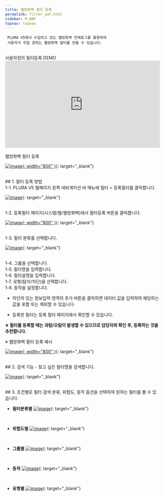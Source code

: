 ```yaml
---
title: 웹방화벽 필터 등록
permalink: filter_waf.html
sidebar: M_WAF
topnav: topnav
---
```


     PLURA V5에서 수집하고 있는 웹방화벽 전체로그를 활용하여
     사용자가 직접 원하는 웹방화벽 필터를 만들 수 있습니다.

<br />
사용자정의 필터등록 DEMO

 <style>.embed-container { position: relative; padding-bottom: 56.25%; height: 0; overflow: hidden; max-width: 100%; } .embed-container iframe, .embed-container object, .embed-container embed { position: absolute; top: 0; left: 0; width: 100%; height: 100%; }</style><div class='embed-container'><iframe src='https://www.youtube.com/embed/y9NnH2fjzEU' frameborder='0' allowfullscreen></iframe></div>

<br />
웹방화벽 필터 등록

[![image](/docs/images/Manual/waf/filter/1.png){: width="800" }](/docs/images/Manual/waf/filter/1.png){: target="_blank"}
 

<br />
## 1. 필터 등록 방법

<br />
1-1. PLURA V5 웹페이지 왼쪽 네비게이션 바 메뉴에 필터 > 등록필터를 클릭합니다.

[![image](/docs/images/Manual/waf/filter/2.png)](/docs/images/Manual/waf/filter/2.png){: target="_blank"}

<br />
1-2. 등록필터 페이지(시스템/웹/웹방화벽)에서 필터등록 버튼을 클릭합니다.

[![image](/docs/images/Manual/waf/filter/3.png){: width="800" }](/docs/images/Manual/waf/filter/3.png){: target="_blank"}

<br />
1-3. 필터 분류를 선택합니다.

[![image](/docs/images/Manual/waf/filter/4.png)](/docs/images/Manual/waf/filter/4.png){: target="_blank"}

<br />
1-4. 그룹을 선택합니다.

<br />
1-5. 필터명을 입력합니다.

<br />
1-6. 필터설명을 입력합니다.

<br />
1-7. 유형(탐지/차단)을 선택합니다.

<br />
1-8. 동작을 설정합니다.

- 하단의 있는 정보입력 영역의 추가 버튼을 클릭하면 데이터 값을 입력하여 해당하는 값을 포함 또는 제외할 수 있습니다.

- 등록한 필터는 등록 필터 페이지에서 확인할 수 있습니다.

**※ 필터를 등록할 때는 과탐/오탐이 발생할 수 있으므로 담당자와 확인 후, 등록하는 것을 추천합니다.**

※ 웹방화벽 필터 등록 예시

[![image](/docs/images/Manual/waf/filter/5.png){: width="800" }](/docs/images/Manual/waf/filter/5.png){: target="_blank"}

 
<br />
## 2. 검색 기능
- 찾고 싶은 필터명을 검색합니다.

[![image](/docs/images/Manual/waf/filter/6.png)](/docs/images/Manual/waf/filter/6.png){: target="_blank"}
 
<br />
## 3. 조건별로 필터 검색
분류, 위험도, 동작 옵션을 선택하여 원하는 필터를 볼 수 있습니다.

- **필터분류별**
[![image](/docs/images/Manual/waf/filter/7.png)](/docs/images/Manual/waf/filter/7.png){: target="_blank"}

<br /> 

- **위험도별**
[![image](/docs/images/Manual/waf/filter/8.png)](/docs/images/Manual/waf/filter/8.png){: target="_blank"}
 
 <br />

- **그룹별**
[![image](/docs/images/Manual/waf/filter/9.png)](/docs/images/Manual/waf/filter/9.png){: target="_blank"}
 
<br />

- **동작**
[![image](/docs/images/Manual/waf/filter/10.png)](/docs/images/Manual/waf/filter/10.png){: target="_blank"}
 
<br /> 

- **유형별**
[![image](/docs/images/Manual/waf/filter/11.png)](/docs/images/Manual/waf/filter/11.png){: target="_blank"}
